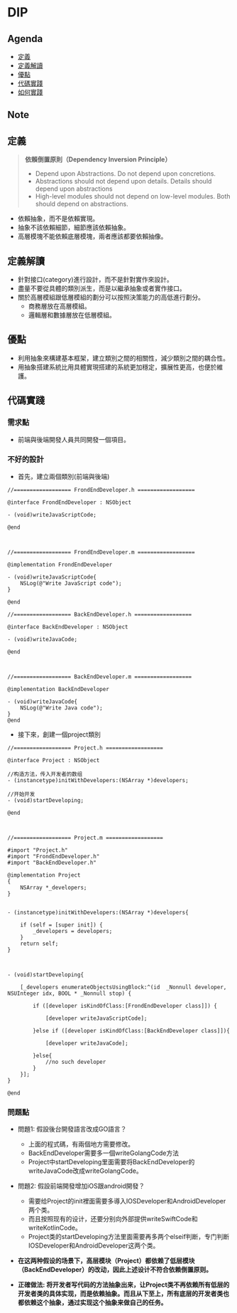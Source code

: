 # DIP

## Agenda

- [定義](#1)
- [定義解讀](#2)
- [優點](#3)
- [代碼實踐](#4)
- [如何實踐](#5)

## Note

<h2 id="1">定義</h2>

> **依賴倒置原則（Dependency Inversion Principle）**
> 
> - Depend upon Abstractions. Do not depend upon concretions.
> - Abstractions should not depend upon details. Details should depend upon abstractions
> - High-level modules should not depend on low-level modules. Both should depend on abstractions.

- 依賴抽象，而不是依賴實現。
- 抽象不該依賴細節，細節應該依賴抽象。
- 高層模塊不能依賴底層模塊，兩者應該都要依賴抽像。

<h2 id="2">定義解讀</h2>

- 針對接口(category)進行設計，而不是針對實作來設計。
- 盡量不要從具體的類別派生，而是以繼承抽象或者實作接口。
- 關於高層模組跟低層模組的劃分可以按照決策能力的高低進行劃分。
	- 商務層放在高層模組。
	- 邏輯層和數據層放在低層模組。


<h2 id="3">優點</h2>

- 利用抽象來構建基本框架，建立類別之間的相關性，減少類別之間的耦合性。
- 用抽象搭建系統比用具體實現搭建的系統更加穩定，擴展性更高，也便於維護。

<h2 id="4">代碼實踐</h2>

### 需求點

- 前端與後端開發人員共同開發一個項目。

### 不好的設計

- 首先，建立兩個類別(前端與後端)

```obj-c
//================== FrondEndDeveloper.h ==================

@interface FrondEndDeveloper : NSObject

- (void)writeJavaScriptCode;

@end



//================== FrondEndDeveloper.m ==================

@implementation FrondEndDeveloper

- (void)writeJavaScriptCode{
    NSLog(@"Write JavaScript code");
}

@end
```

```obj-c
//================== BackEndDeveloper.h ==================

@interface BackEndDeveloper : NSObject

- (void)writeJavaCode;

@end



//================== BackEndDeveloper.m ==================

@implementation BackEndDeveloper

- (void)writeJavaCode{
    NSLog(@"Write Java code");
}
@end

```

- 接下來，創建一個project類別

```obj-c
//================== Project.h ==================

@interface Project : NSObject

//构造方法，传入开发者的数组
- (instancetype)initWithDevelopers:(NSArray *)developers;

//开始开发
- (void)startDeveloping;

@end



//================== Project.m ==================

#import "Project.h"
#import "FrondEndDeveloper.h"
#import "BackEndDeveloper.h"

@implementation Project
{
    NSArray *_developers;
}


- (instancetype)initWithDevelopers:(NSArray *)developers{
    
    if (self = [super init]) {
        _developers = developers;
    }
    return self;
}



- (void)startDeveloping{
    
    [_developers enumerateObjectsUsingBlock:^(id  _Nonnull developer, NSUInteger idx, BOOL * _Nonnull stop) {
        
        if ([developer isKindOfClass:[FrondEndDeveloper class]]) {
            
            [developer writeJavaScriptCode];
            
        }else if ([developer isKindOfClass:[BackEndDeveloper class]]){
            
            [developer writeJavaCode];
            
        }else{
            //no such developer
        }
    }];
}

@end
```

### 問題點

- 問題1: 假設後台開發語言改成GO語言？
	- 上面的程式碼，有兩個地方需要修改。
	- BackEndDeveloper需要多一個writeGolangCode方法
	- Project中startDeveloping里面需要将BackEndDeveloper的writeJavaCode改成writeGolangCode。

- 問題2: 假設前端開發增加iOS跟android開發？
	- 需要给Project的init裡面需要多導入IOSDeveloper和AndroidDeveloper两个类。
	- 而且按照现有的设计，还要分别向外部提供writeSwiftCode和writeKotlinCode。
	- Project类的startDeveloping方法里面需要再多两个elseif判断，专门判断IOSDeveloper和AndroidDeveloper这两个类。

- **在这两种假设的场景下，高层模块（Project）都依赖了低层模块（BackEndDeveloper）的改动，因此上述设计不符合依赖倒置原则。**

- **正確做法: 将开发者写代码的方法抽象出来，让Project类不再依赖所有低层的开发者类的具体实现，而是依赖抽象。而且从下至上，所有底层的开发者类也都依赖这个抽象，通过实现这个抽象来做自己的任务。**
